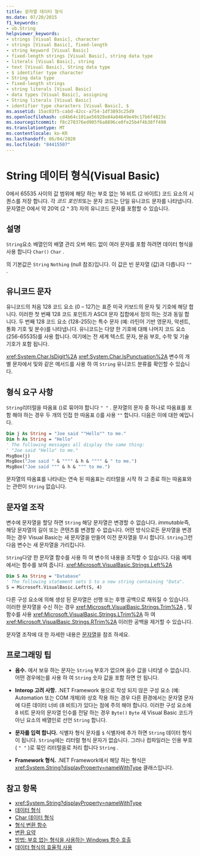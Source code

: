 ```yaml
---
title: 문자열 데이터 형식
ms.date: 07/20/2015
f1_keywords:
- vb.String
helpviewer_keywords:
- strings [Visual Basic], character
- strings [Visual Basic], fixed-length
- string keyword [Visual Basic]
- fixed-length strings [Visual Basic], string data type
- literals [Visual Basic], string
- text [Visual Basic], String data type
- $ identifier type character
- String data type
- fixed-length strings
- string literals [Visual Basic]
- data types [Visual Basic], assigning
- String literals [Visual Basic]
- identifier type characters [Visual Basic], $
ms.assetid: 15ac03f5-cabd-42cc-a754-1df3893c25d9
ms.openlocfilehash: cd4b64c101ae56928e84a04649e49c17b6f4023c
ms.sourcegitcommit: f8c270376ed905f6a8896ce0fe25b4f4b38ff498
ms.translationtype: MT
ms.contentlocale: ko-KR
ms.lasthandoff: 06/04/2020
ms.locfileid: "84415507"
---
```

# <a name="string-data-type-visual-basic"></a>String 데이터 형식(Visual Basic)

0에서 65535 사이의 값 범위에 해당 하는 부호 없는 16 비트 (2 바이트) 코드 요소의 시퀀스를 저장 합니다. 각 *코드 포인트*또는 문자 코드는 단일 유니코드 문자를 나타냅니다. 문자열은 0에서 약 20억 (2 ^ 31) 자의 유니코드 문자를 포함할 수 있습니다.  
  
## <a name="remarks"></a>설명  

 `String`요소 배열인의 배열 관리 오버 헤드 없이 여러 문자를 포함 하려면 데이터 형식을 사용 합니다 `Char()` `Char` .  
  
 의 기본값은 `String` `Nothing` (null 참조)입니다. 이 값은 빈 문자열 (값)과 다릅니다 `""` .  
  
## <a name="unicode-characters"></a>유니코드 문자  

 유니코드의 처음 128 코드 요소 (0 – 127)는 표준 미국 키보드의 문자 및 기호에 해당 합니다. 이러한 첫 번째 128 코드 포인트가 ASCII 문자 집합에서 정의 하는 것과 동일 합니다. 두 번째 128 코드 요소 (128-255)는 특수 문자 (예: 라틴어 기반 영문자, 악센트, 통화 기호 및 분수)를 나타냅니다. 유니코드는 다양 한 기호에 대해 나머지 코드 요소 (256-65535)를 사용 합니다. 여기에는 전 세계 텍스트 문자, 분음 부호, 수학 및 기술 기호가 포함 됩니다.  
  
 <xref:System.Char.IsDigit%2A> <xref:System.Char.IsPunctuation%2A> 변수의 개별 문자에서 및와 같은 메서드를 사용 하 여 `String` 유니코드 분류를 확인할 수 있습니다.  
  
## <a name="format-requirements"></a>형식 요구 사항  

 `String`리터럴을 따옴표 ()로 묶어야 합니다 `" "` . 문자열의 문자 중 하나로 따옴표를 포함 해야 하는 경우 두 개의 인접 한 따옴표 ()를 사용 `""` 합니다. 다음은 이에 대한 예입니다.  
  
```vb  
Dim j As String = "Joe said ""Hello"" to me."  
Dim h As String = "Hello"  
' The following messages all display the same thing:  
' "Joe said "Hello" to me."  
MsgBox(j)  
MsgBox("Joe said " & """" & h & """" & " to me.")  
MsgBox("Joe said """ & h & """ to me.")  
```  
  
 문자열의 따옴표를 나타내는 연속 된 따옴표는 리터럴을 시작 하 고 종료 하는 따옴표와는 관련이 `String` 없습니다.  
  
## <a name="string-manipulations"></a>문자열 조작  

 변수에 문자열을 할당 하면 `String` 해당 문자열은 변경할 수 없습니다. *immutable*즉, 해당 문자열의 길이 또는 콘텐츠를 변경할 수 없습니다. 어떤 방식으로든 문자열을 변경 하는 경우 Visual Basic는 새 문자열을 만들어 이전 문자열을 무시 합니다. `String`그런 다음 변수는 새 문자열을 가리킵니다.  
  
 `String`다양 한 문자열 함수를 사용 하 여 변수의 내용을 조작할 수 있습니다. 다음 예제에서는 함수를 보여 줍니다. <xref:Microsoft.VisualBasic.Strings.Left%2A>  
  
```vb  
Dim S As String = "Database"  
' The following statement sets S to a new string containing "Data".  
S = Microsoft.VisualBasic.Left(S, 4)  
```  
  
 다른 구성 요소에 의해 생성 된 문자열은 선행 또는 후행 공백으로 채워질 수 있습니다. 이러한 문자열을 수신 하는 경우 <xref:Microsoft.VisualBasic.Strings.Trim%2A> , 및 함수를 사용 <xref:Microsoft.VisualBasic.Strings.LTrim%2A> 하 여 <xref:Microsoft.VisualBasic.Strings.RTrim%2A> 이러한 공백을 제거할 수 있습니다.  
  
 문자열 조작에 대 한 자세한 내용은 [문자열](../../programming-guide/language-features/strings/index.md)을 참조 하세요.  
  
## <a name="programming-tips"></a>프로그래밍 팁  
  
- **음수.** 에서 보유 하는 문자는 `String` 부호가 없으며 음수 값을 나타낼 수 없습니다. 어떤 경우에는를 사용 하 여 `String` 숫자 값을 포함 하면 안 됩니다.  
  
- **Interop 고려 사항.** .NET Framework 용으로 작성 되지 않은 구성 요소 (예: Automation 또는 COM 개체)와 상호 작용 하는 경우 다른 환경에서는 문자열 문자에 다른 데이터 너비 (8 비트)가 있다는 점에 주의 해야 합니다. 이러한 구성 요소에 8 비트 문자의 문자열 인수를 전달 하는 경우 `Byte()` `Byte` 새 Visual Basic 코드가 아닌 요소의 배열인로 선언 `String` 합니다.  
  
- **문자를 입력 합니다.** 식별자 형식 문자를 `$` 식별자에 추가 하면 `String` 데이터 형식이 됩니다. `String`에는 리터럴 형식 문자가 없습니다. 그러나 컴파일러는 인용 부호 ( `" "` )로 묶인 리터럴을로 처리 합니다 `String` .  
  
- **Framework 형식.** .NET Framework에서 해당 하는 형식은 <xref:System.String?displayProperty=nameWithType> 클래스입니다.  
  
## <a name="see-also"></a>참고 항목

- <xref:System.String?displayProperty=nameWithType>
- [데이터 형식](index.md)
- [Char 데이터 형식](char-data-type.md)
- [형식 변환 함수](../functions/type-conversion-functions.md)
- [변환 요약](../keywords/conversion-summary.md)
- [방법: 부호 없는 형식을 사용하는 Windows 함수 호출](../../programming-guide/com-interop/how-to-call-a-windows-function-that-takes-unsigned-types.md)
- [데이터 형식의 효율적 사용](../../programming-guide/language-features/data-types/efficient-use-of-data-types.md)
